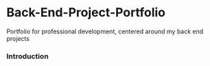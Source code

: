 # Back-End-Project-Portfolio

Portfolio for professional development, centered around my back end projects
<br />

### Introduction
<br />
